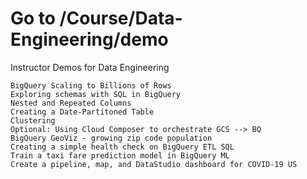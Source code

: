 # Go to /Course/Data-Engineering/demo

Instructor Demos for Data Engineering

    BigQuery Scaling to Billions of Rows
    Exploring schemas with SQL in BigQuery
    Nested and Repeated Columns
    Creating a Date-Partitoned Table
    Clustering
    Optional: Using Cloud Composer to orchestrate GCS --> BQ
    BigQuery GeoViz - growing zip code population
    Creating a simple health check on BigQuery ETL SQL
    Train a taxi fare prediction model in BigQuery ML
    Create a pipeline, map, and DataStudio dashboard for COVID-19 US
